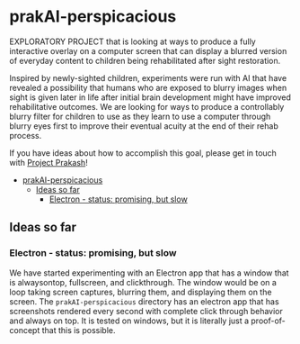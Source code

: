 # prakAI-perspicacious

EXPLORATORY PROJECT that is looking at ways to produce a fully interactive overlay on a computer screen that can display a blurred version of everyday content to children being rehabilitated after sight restoration. 

Inspired by newly-sighted children, experiments were run with AI that have revealed a possibility that humans who are exposed to blurry images when sight is given later in life after initial brain development might have improved rehabilitative outcomes. We are looking for ways to produce a controllably blurry filter for children to use as they learn to use a computer through blurry eyes first to improve their eventual acuity at the end of their rehab process. 

If you have ideas about how to accomplish this goal, please get in touch with [Project Prakash](https://www.projectprakash.org)!

- [prakAI-perspicacious](#prakai-perspicacious)
	- [Ideas so far](#ideas-so-far)
		- [Electron - status: promising, but slow](#electron---status-promising-but-slow)

## Ideas so far

### Electron - status: promising, but slow

We have started experimenting with an Electron app that has a window that is alwaysontop, fullscreen, and clickthrough. The window would be on a loop taking screen captures, blurring them, and displaying them on the screen. The `prakAI-perspicacious` directory has an electron app that has screenshots rendered every second with complete click through behavior and always on top. It is tested on windows, but it is literally just a proof-of-concept that this is possible.
